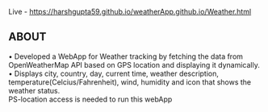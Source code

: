 Live - https://harshgupta59.github.io/weatherApp.github.io/Weather.html <br />

## ABOUT
• Developed a WebApp for Weather tracking by fetching the data from OpenWeatherMap API based on GPS location and displaying it dynamically. <br />
• Displays city, country, day, current time, weather description, temperature(Celcius/Fahrenheit), wind, humidity and icon that shows the weather status. <br />
PS-location access is needed to run this webApp
